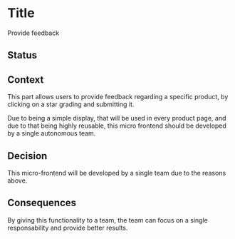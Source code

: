 # Title

Provide feedback

## Status


## Context

This part allows users to provide feedback regarding a specific product, by clicking on a star grading and submitting it.

Due to being a simple display, that will be used in every product page, and due to that being highly reusable, this micro frontend should be developed by a single autonomous team.


## Decision

This micro-frontend will be developed by a single team due to the reasons above.

## Consequences

By giving this functionality to a team, the team can focus on a single responsability and provide better results.